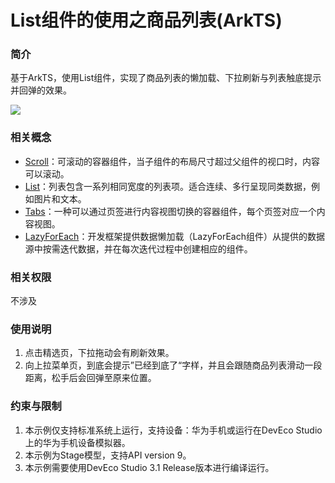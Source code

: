 # List组件的使用之商品列表(ArkTS)

### 简介
基于ArkTS，使用List组件，实现了商品列表的懒加载、下拉刷新与列表触底提示并回弹的效果。

![](screenshots/List_usage.gif)

### 相关概念
- [Scroll](https://developer.harmonyos.com/cn/docs/documentation/doc-references-V3/ts-container-scroll-0000001427902480-V3?catalogVersion=V3)：可滚动的容器组件，当子组件的布局尺寸超过父组件的视口时，内容可以滚动。
- [List](https://developer.harmonyos.com/cn/docs/documentation/doc-references-V3/ts-container-list-0000001477981213-V3?catalogVersion=V3)：列表包含一系列相同宽度的列表项。适合连续、多行呈现同类数据，例如图片和文本。
- [Tabs](https://developer.harmonyos.com/cn/docs/documentation/doc-references-V3/ts-container-tabs-0000001478181433-V3?catalogVersion=V3)：一种可以通过页签进行内容视图切换的容器组件，每个页签对应一个内容视图。
- [LazyForEach](https://developer.harmonyos.com/cn/docs/documentation/doc-guides-V3/arkts-rendering-control-lazyforeach-0000001524417213-V3?catalogVersion=V3)：开发框架提供数据懒加载（LazyForEach组件）从提供的数据源中按需迭代数据，并在每次迭代过程中创建相应的组件。


### 相关权限
不涉及

### 使用说明
1.  点击精选页，下拉拖动会有刷新效果。
2.  向上拉菜单页，到底会提示”已经到底了“字样，并且会跟随商品列表滑动一段距离，松手后会回弹至原来位置。

### 约束与限制
1. 本示例仅支持标准系统上运行，支持设备：华为手机或运行在DevEco Studio上的华为手机设备模拟器。
2. 本示例为Stage模型，支持API version 9。
3. 本示例需要使用DevEco Studio 3.1 Release版本进行编译运行。
